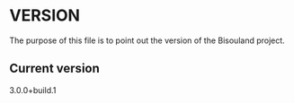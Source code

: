 # VERSION

The purpose of this file is to point out the version of the Bisouland project.

## Current version

3.0.0+build.1
